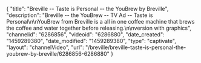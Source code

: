 {
    "title": "Breville -- Taste is Personal -- the YouBrew by Breville",
    "description": "Breville -- the YouBrew -- TV Ad -- Taste is Personal\n\nYouBrew from Breville is a all in one coffee machine that brews the coffee and water together before releasing.\n\nversion with graphics",
    "channelid": "6286856",
    "videoid": "6286880",
    "date_created": "1459289380",
    "date_modified": "1459289380",
    "type": "captivate",
    "layout": "channelVideo",
    "url": "\/breville\/breville-taste-is-personal-the-youbrew-by-breville\/6286856-6286880"
}